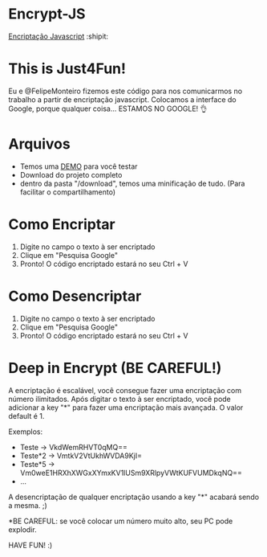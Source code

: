 # Encrypt-JS 
[Encriptação Javascript](https://vitortakara.github.io/Encrypt-JS/) :shipit:

# This is Just4Fun!
Eu e @FelipeMonteiro fizemos este código para nos comunicarmos no trabalho a partir de encriptação javascript.
Colocamos a interface do Google, porque qualquer coisa... ESTAMOS NO GOOGLE! :ok_hand:

# Arquivos
 - Temos uma [DEMO](https://vitortakara.github.io/Encrypt-JS/) para você testar
 - Download do projeto completo
 - dentro da pasta "/download", temos uma minificação de tudo. (Para facilitar o compartilhamento)
 
 # Como Encriptar
 1) Digite no campo o texto à ser encriptado
 2) Clique em "Pesquisa Google"
 3) Pronto! O código encriptado estará no seu Ctrl + V

 # Como Desencriptar
 1) Digite no campo o texto à ser encriptado
 2) Clique em "Pesquisa Google"
 3) Pronto! O código encriptado estará no seu Ctrl + V
  
 # Deep in Encrypt (BE CAREFUL!)
 A encriptação é escalável, você consegue fazer uma encriptação com número ilimitados.
 Após digitar o texto à ser encriptado, você pode adicionar a key "*" para fazer uma encriptação mais avançada.
 O valor default é 1.
 
 Exemplos:
 
 - Teste -> VkdWemRHVT0qMQ==
 - Teste*2 -> VmtkV2VtUkhWVDA9KjI=
 - Teste*5 -> Vm0weE1HRXhXWGxXYmxKV1lUSm9XRlpyVWtKUFVUMDkqNQ==
 - ...
 
 A desencriptação de qualquer encriptação usando a key "*" acabará sendo a mesma. ;)
 
 *BE CAREFUL: se você colocar um número muito alto, seu PC pode explodir.
 
 HAVE FUN! :)

